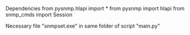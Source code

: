 Dependencies
from pysnmp.hlapi import *
from pysnmp import hlapi
from snmp_cmds import Session

Necessary file "snmpset.exe" in same folder of script "main.py"
